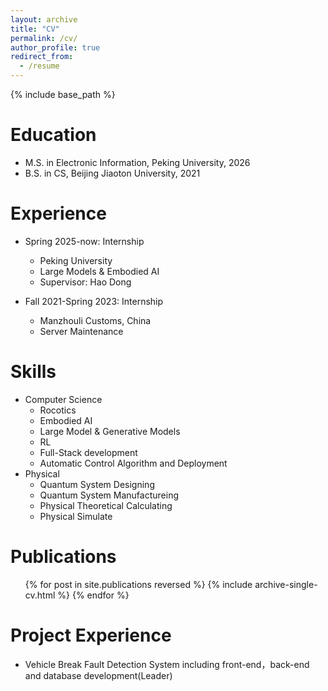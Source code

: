 ```yaml
---
layout: archive
title: "CV"
permalink: /cv/
author_profile: true
redirect_from:
  - /resume
---
```


{% include base_path %}

Education
======
* M.S. in Electronic Information, Peking University, 2026
* B.S. in CS, Beijing Jiaoton University, 2021

Experience
======
* Spring 2025-now: Internship
  * Peking University
  * Large Models & Embodied AI
  * Supervisor: Hao Dong

* Fall 2021-Spring 2023: Internship
  * Manzhouli Customs, China
  * Server Maintenance
  
Skills
======
* Computer Science
  *  Rocotics
  *  Embodied AI
  *  Large Model & Generative Models
  *  RL
  *  Full-Stack development
  *  Automatic Control Algorithm and Deployment
* Physical
  * Quantum System Designing
  * Quantum System Manufactureing
  * Physical Theoretical Calculating
  * Physical Simulate

Publications
======
  <ul>{% for post in site.publications reversed %}
    {% include archive-single-cv.html %}
  {% endfor %}</ul>
  
  
Project Experience
======
* Vehicle Break Fault Detection System including front-end，back-end and database development(Leader)
